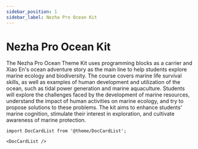 ```yaml
---
sidebar_position: 1
sidebar_label: Nezha Pro Ocean Kit
---
```


# Nezha Pro Ocean Kit

The Nezha Pro Ocean Theme Kit uses programming blocks as a carrier and Xiao En's ocean adventure story as the main line to help students explore marine ecology and biodiversity. The course covers marine life survival skills, as well as examples of human development and utilization of the ocean, such as tidal power generation and marine aquaculture. Students will explore the challenges faced by the development of marine resources, understand the impact of human activities on marine ecology, and try to propose solutions to these problems. The kit aims to enhance students' marine cognition, stimulate their interest in exploration, and cultivate awareness of marine protection.

```mdx-code-block
import DocCardList from '@theme/DocCardList';

<DocCardList />
```
